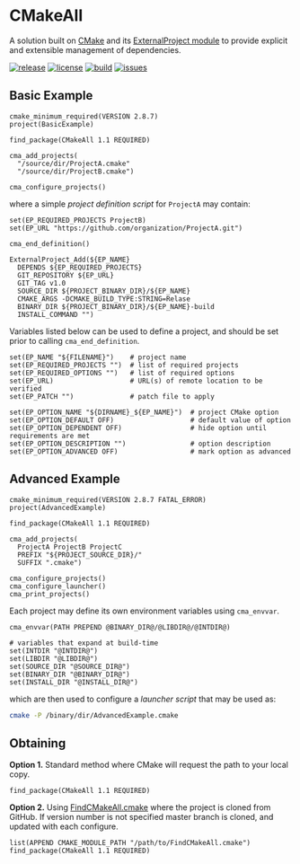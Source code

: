 # CMakeAll
A solution built on [CMake](https://cmake.org) and its [ExternalProject module](https://cmake.org/cmake/help/latest/module/ExternalProject.html) to provide explicit and extensible management of dependencies.

[![release](https://img.shields.io/github/release/auneri/CMakeAll.svg)](https://github.com/auneri/CMakeAll/releases)
[![license](https://img.shields.io/github/license/auneri/CMakeAll.svg)](https://github.com/auneri/CMakeAll/blob/master/LICENSE.md)
[![build](https://img.shields.io/travis/auneri/CMakeAll.svg)](https://travis-ci.org/auneri/CMakeAll)
[![issues](https://img.shields.io/github/issues/auneri/CMakeAll.svg)](https://github.com/auneri/CMakeAll/issues)


## Basic Example

~~~{.cmake}
cmake_minimum_required(VERSION 2.8.7)
project(BasicExample)

find_package(CMakeAll 1.1 REQUIRED)

cma_add_projects(
  "/source/dir/ProjectA.cmake"
  "/source/dir/ProjectB.cmake")

cma_configure_projects()
~~~
where a simple *project definition script* for `ProjectA` may contain:

~~~{.cmake}
set(EP_REQUIRED_PROJECTS ProjectB)
set(EP_URL "https://github.com/organization/ProjectA.git")

cma_end_definition()

ExternalProject_Add(${EP_NAME}
  DEPENDS ${EP_REQUIRED_PROJECTS}
  GIT_REPOSITORY ${EP_URL}
  GIT_TAG v1.0
  SOURCE_DIR ${PROJECT_BINARY_DIR}/${EP_NAME}
  CMAKE_ARGS -DCMAKE_BUILD_TYPE:STRING=Relase
  BINARY_DIR ${PROJECT_BINARY_DIR}/${EP_NAME}-build
  INSTALL_COMMAND "")
~~~

Variables listed below can be used to define a project, and should be set prior to calling `cma_end_definition`.

~~~{.cmake}
set(EP_NAME "${FILENAME}")    # project name
set(EP_REQUIRED_PROJECTS "")  # list of required projects
set(EP_REQUIRED_OPTIONS "")   # list of required options
set(EP_URL)                   # URL(s) of remote location to be verified
set(EP_PATCH "")              # patch file to apply

set(EP_OPTION_NAME "${DIRNAME}_${EP_NAME}")  # project CMake option
set(EP_OPTION_DEFAULT OFF)                   # default value of option
set(EP_OPTION_DEPENDENT OFF)                 # hide option until requirements are met
set(EP_OPTION_DESCRIPTION "")                # option description
set(EP_OPTION_ADVANCED OFF)                  # mark option as advanced
~~~


## Advanced Example

~~~{.cmake}
cmake_minimum_required(VERSION 2.8.7 FATAL_ERROR)
project(AdvancedExample)

find_package(CMakeAll 1.1 REQUIRED)

cma_add_projects(
  ProjectA ProjectB ProjectC
  PREFIX "${PROJECT_SOURCE_DIR}/"
  SUFFIX ".cmake")

cma_configure_projects()
cma_configure_launcher()
cma_print_projects()
~~~

Each project may define its own environment variables using `cma_envvar`.

~~~{.cmake}
cma_envvar(PATH PREPEND @BINARY_DIR@/@LIBDIR@/@INTDIR@)

# variables that expand at build-time
set(INTDIR "@INTDIR@")
set(LIBDIR "@LIBDIR@")
set(SOURCE_DIR "@SOURCE_DIR@")
set(BINARY_DIR "@BINARY_DIR@")
set(INSTALL_DIR "@INSTALL_DIR@")
~~~

which are then used to configure a *launcher script* that may be used as:

~~~bash
cmake -P /binary/dir/AdvancedExample.cmake
~~~


## Obtaining
**Option 1.** Standard method where CMake will request the path to your local copy.

~~~{.cmake}
find_package(CMakeAll 1.1 REQUIRED)
~~~

**Option 2.** Using [FindCMakeAll.cmake](https://github.com/auneri/CMakeAll/blob/v1.1/CMake/FindCMakeAll.cmake) where the project is cloned from GitHub. If version number is not specified master branch is cloned, and updated with each configure.

~~~{.cmake}
list(APPEND CMAKE_MODULE_PATH "/path/to/FindCMakeAll.cmake")
find_package(CMakeAll 1.1 REQUIRED)
~~~
